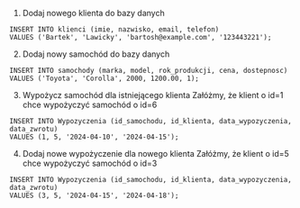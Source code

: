 1. Dodaj nowego klienta do bazy danych
```
INSERT INTO klienci (imie, nazwisko, email, telefon)
VALUES ('Bartek', 'Lawicky', 'bartosh@example.com', '123443221'); 
```
2. Dodaj nowy samochód do bazy danych
```
INSERT INTO samochody (marka, model, rok_produkcji, cena, dostepnosc)
VALUES ('Toyota', 'Corolla', 2000, 1200.00, 1); 
```
3. Wypożycz samochód dla istniejącego klienta
Załóżmy, że klient o id=1 chce wypożyczyć samochód o id=6
```
INSERT INTO Wypozyczenia (id_samochodu, id_klienta, data_wypozyczenia, data_zwrotu)
VALUES (1, 5, '2024-04-10', '2024-04-15');
```
4. Dodaj nowe wypożyczenie dla nowego klienta
Załóżmy, że klient o id=5 chce wypożyczyć samochód o id=3
```
INSERT INTO Wypozyczenia (id_samochodu, id_klienta, data_wypozyczenia, data_zwrotu)
VALUES (3, 5, '2024-04-15', '2024-04-18');
```
